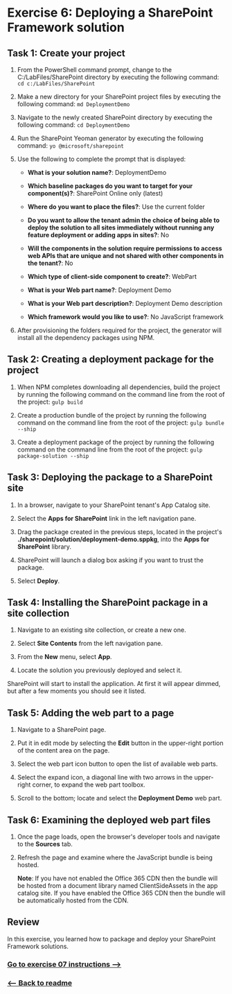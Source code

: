 # Exercise 6: Deploying a SharePoint Framework solution

## Task 1: Create your project

1. From the PowerShell command prompt, change to the C:/LabFiles/SharePoint directory by executing the following command: `cd c:/LabFiles/SharePoint`

1. Make a new directory for your SharePoint project files by executing the following command: `md DeploymentDemo`

1. Navigate to the newly created SharePoint directory by executing the following command: `cd DeploymentDemo`

1. Run the SharePoint Yeoman generator by executing the following command: `yo @microsoft/sharepoint`

1. Use the following to complete the prompt that is displayed:

    - **What is your solution name?**: DeploymentDemo

    - **Which baseline packages do you want to target for your component(s)?**: SharePoint Online only (latest)

    - **Where do you want to place the files?**: Use the current folder

    - **Do you want to allow the tenant admin the choice of being able to deploy the solution to all sites immediately without running any feature deployment or adding apps in sites?**: No

    - **Will the components in the solution require permissions to access web APIs that are unique and not shared with other components in the tenant?**: No

    - **Which type of client-side component to create?**: WebPart

    - **What is your Web part name?**: Deployment Demo

    - **What is your Web part description?**: Deployment Demo description

    - **Which framework would you like to use?**: No JavaScript framework

1. After provisioning the folders required for the project, the generator will install all the dependency packages using NPM.

## Task 2: Creating a deployment package for the project

1. When NPM completes downloading all dependencies, build the project by running the following command on the command line from the root of the project: `gulp build`

1. Create a production bundle of the project by running the following command on the command line from the root of the project: `gulp bundle --ship`

1. Create a deployment package of the project by running the following command on the command line from the root of the project: `gulp package-solution --ship`

## Task 3: Deploying the package to a SharePoint site

1. In a browser, navigate to your SharePoint tenant's App Catalog site.

1. Select the **Apps for SharePoint** link in the left navigation pane.

1. Drag the package created in the previous steps, located in the project's **./sharepoint/solution/deployment-demo.sppkg**, into the **Apps for SharePoint** library.

1. SharePoint will launch a dialog box asking if you want to trust the package.

1. Select **Deploy**.

## Task 4: Installing the SharePoint package in a site collection

1. Navigate to an existing site collection, or create a new one.

1. Select **Site Contents** from the left navigation pane.

1. From the **New** menu, select **App**.

1. Locate the solution you previously deployed and select it.

SharePoint will start to install the application. At first it will appear dimmed, but after a few moments you should see it listed.

## Task 5: Adding the web part to a page

1. Navigate to a SharePoint page.

1. Put it in edit mode by selecting the **Edit** button in the upper-right portion of the content area on the page.

1. Select the web part icon button to open the list of available web parts.

1. Select the expand icon, a diagonal line with two arrows in the upper-right corner, to expand the web part toolbox.

1. Scroll to the bottom; locate and select the **Deployment Demo** web part.

## Task 6: Examining the deployed web part files

1. Once the page loads, open the browser's developer tools and navigate to the **Sources** tab.

1. Refresh the page and examine where the JavaScript bundle is being hosted.

    **Note**:
    If you have not enabled the Office 365 CDN then the bundle will be hosted from a document library named ClientSideAssets in the app catalog site. If you have enabled the Office 365 CDN then the bundle will be automatically hosted from the CDN.

## Review

In this exercise, you learned how to package and deploy your SharePoint Framework solutions.


### [Go to exercise 07 instructions -->](../Exercise_07/08-Exercise-7-Deploying-SPFx-solutions-to-Microsoft-Teams.md)

### [<-- Back to readme](../../../)